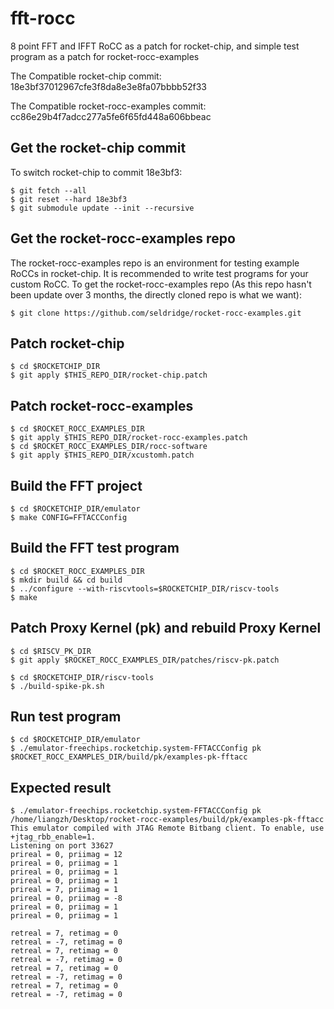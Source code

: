 # fft-rocc
8 point FFT and IFFT RoCC as a patch for rocket-chip, and simple test program as a patch for rocket-rocc-examples


The Compatible rocket-chip commit: 18e3bf37012967cfe3f8da8e3e8fa07bbbb52f33

The Compatible rocket-rocc-examples commit: cc86e29b4f7adcc277a5fe6f65fd448a606bbeac

## Get the rocket-chip commit

To switch rocket-chip to commit 18e3bf3:

	$ git fetch --all
	$ git reset --hard 18e3bf3
	$ git submodule update --init --recursive

## Get the rocket-rocc-examples repo

The rocket-rocc-examples repo is an environment for testing example RoCCs in rocket-chip. It is recommended to write test programs for your custom RoCC. To get the rocket-rocc-examples repo (As this repo hasn't been update over 3 months, the directly cloned repo is what we want):

	$ git clone https://github.com/seldridge/rocket-rocc-examples.git

## Patch rocket-chip

	$ cd $ROCKETCHIP_DIR
	$ git apply $THIS_REPO_DIR/rocket-chip.patch

## Patch rocket-rocc-examples

	$ cd $ROCKET_ROCC_EXAMPLES_DIR
	$ git apply $THIS_REPO_DIR/rocket-rocc-examples.patch
	$ cd $ROCKET_ROCC_EXAMPLES_DIR/rocc-software
	$ git apply $THIS_REPO_DIR/xcustomh.patch

## Build the FFT project

	$ cd $ROCKETCHIP_DIR/emulator
	$ make CONFIG=FFTACCConfig

## Build the FFT test program

	$ cd $ROCKET_ROCC_EXAMPLES_DIR
	$ mkdir build && cd build
	$ ../configure --with-riscvtools=$ROCKETCHIP_DIR/riscv-tools
	$ make

## Patch Proxy Kernel (pk) and rebuild Proxy Kernel

	$ cd $RISCV_PK_DIR
	$ git apply $ROCKET_ROCC_EXAMPLES_DIR/patches/riscv-pk.patch

	$ cd $ROCKETCHIP_DIR/riscv-tools
	$ ./build-spike-pk.sh

## Run test program

	$ cd $ROCKETCHIP_DIR/emulator
	$ ./emulator-freechips.rocketchip.system-FFTACCConfig pk $ROCKET_ROCC_EXAMPLES_DIR/build/pk/examples-pk-fftacc

## Expected result
	$ ./emulator-freechips.rocketchip.system-FFTACCConfig pk /home/liangzh/Desktop/rocket-rocc-examples/build/pk/examples-pk-fftacc
	This emulator compiled with JTAG Remote Bitbang client. To enable, use +jtag_rbb_enable=1.
	Listening on port 33627
	prireal = 0, priimag = 12 
	prireal = 0, priimag = 1 
	prireal = 0, priimag = 1 
	prireal = 0, priimag = 1 
	prireal = 7, priimag = 1 
	prireal = 0, priimag = -8 
	prireal = 0, priimag = 1 
	prireal = 0, priimag = 1 

	retreal = 7, retimag = 0 
	retreal = -7, retimag = 0 
	retreal = 7, retimag = 0 
	retreal = -7, retimag = 0 
	retreal = 7, retimag = 0 
	retreal = -7, retimag = 0 
	retreal = 7, retimag = 0 
	retreal = -7, retimag = 0 




